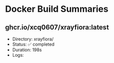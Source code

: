 # Docker Build Summaries

## ghcr.io/xcq0607/xrayfiora:latest
- Directory: xrayfiora/
- Status: ✅ completed
- Duration: 198s
- Logs: 
```
```

